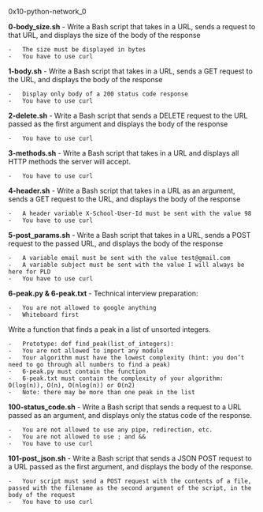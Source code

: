 0x10-python-network_0

**0-body_size.sh** - Write a Bash script that takes in a URL, sends a request to that URL, and displays the size of the body of the response

    -   The size must be displayed in bytes
    -   You have to use curl

**1-body.sh** - Write a Bash script that takes in a URL, sends a GET request to the URL, and displays the body of the response

    -   Display only body of a 200 status code response
    -   You have to use curl


**2-delete.sh** - Write a Bash script that sends a DELETE request to the URL passed as the first argument and displays the body of the response

    -   You have to use curl

**3-methods.sh** - Write a Bash script that takes in a URL and displays all HTTP methods the server will accept.

    -   You have to use curl

**4-header.sh** - Write a Bash script that takes in a URL as an argument, sends a GET request to the URL, and displays the body of the response

    -   A header variable X-School-User-Id must be sent with the value 98
    -   You have to use curl

**5-post_params.sh** - Write a Bash script that takes in a URL, sends a POST request to the passed URL, and displays the body of the response

    -   A variable email must be sent with the value test@gmail.com
    -   A variable subject must be sent with the value I will always be here for PLD
    -   You have to use curl

**6-peak.py & 6-peak.txt** - Technical interview preparation:

    -   You are not allowed to google anything
    -   Whiteboard first

Write a function that finds a peak in a list of unsorted integers.

    -   Prototype: def find_peak(list_of_integers):
    -   You are not allowed to import any module
    -   Your algorithm must have the lowest complexity (hint: you don’t need to go through all numbers to find a peak)
    -   6-peak.py must contain the function
    -   6-peak.txt must contain the complexity of your algorithm: O(log(n)), O(n), O(nlog(n)) or O(n2)
    -   Note: there may be more than one peak in the list

**100-status_code.sh** - Write a Bash script that sends a request to a URL passed as an argument, and displays only the status code of the response.

    -   You are not allowed to use any pipe, redirection, etc.
    -   You are not allowed to use ; and &&
    -   You have to use curl

**101-post_json.sh** - Write a Bash script that sends a JSON POST request to a URL passed as the first argument, and displays the body of the response.

    -   Your script must send a POST request with the contents of a file, passed with the filename as the second argument of the script, in the body of the request
    -   You have to use curl

